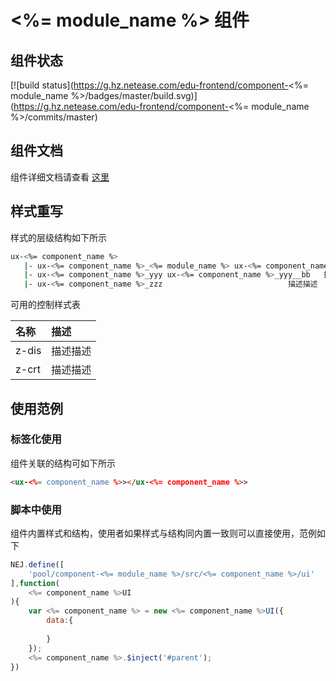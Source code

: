 # <%= module_name %> 组件

## 组件状态

[![build status](https://g.hz.netease.com/edu-frontend/component-<%= module_name %>/badges/master/build.svg)](https://g.hz.netease.com/edu-frontend/component-<%= module_name %>/commits/master)

## 组件文档

组件详细文档请查看 [这里](./docs/index.html)

## 样式重写

样式的层级结构如下所示

```bash
ux-<%= component_name %>
   |- ux-<%= component_name %>_<%= module_name %> ux-<%= component_name %>_<%= module_name %>__aa   描述描述
   |- ux-<%= component_name %>_yyy ux-<%= component_name %>_yyy__bb   描述描述
   |- ux-<%= component_name %>_zzz                            描述描述
```

可用的控制样式表

| 名称 | 描述 |
| :--- | :--- |
| z-dis | 描述描述 |
| z-crt | 描述描述 |

## 使用范例

### 标签化使用

组件关联的结构可如下所示

```html
<ux-<%= component_name %>></ux-<%= component_name %>>
```

### 脚本中使用

组件内置样式和结构，使用者如果样式与结构同内置一致则可以直接使用，范例如下

```javascript
NEJ.define([
    'pool/component-<%= module_name %>/src/<%= component_name %>/ui'
],function(
    <%= component_name %>UI
){
    var <%= component_name %> = new <%= component_name %>UI({
        data:{
            
        }
    });
    <%= component_name %>.$inject('#parent');
})
```